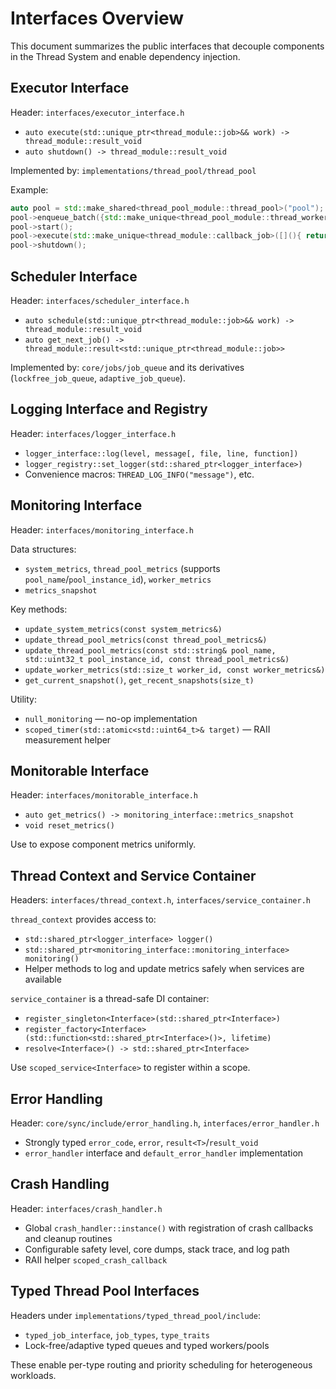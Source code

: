# Interfaces Overview

This document summarizes the public interfaces that decouple components in the Thread System and enable dependency injection.

## Executor Interface

Header: `interfaces/executor_interface.h`

- `auto execute(std::unique_ptr<thread_module::job>&& work) -> thread_module::result_void`
- `auto shutdown() -> thread_module::result_void`

Implemented by: `implementations/thread_pool/thread_pool`

Example:
```cpp
auto pool = std::make_shared<thread_pool_module::thread_pool>("pool");
pool->enqueue_batch({std::make_unique<thread_pool_module::thread_worker>(false)});
pool->start();
pool->execute(std::make_unique<thread_module::callback_job>([](){ return thread_module::result_void(); }));
pool->shutdown();
```

## Scheduler Interface

Header: `interfaces/scheduler_interface.h`

- `auto schedule(std::unique_ptr<thread_module::job>&& work) -> thread_module::result_void`
- `auto get_next_job() -> thread_module::result<std::unique_ptr<thread_module::job>>`

Implemented by: `core/jobs/job_queue` and its derivatives (`lockfree_job_queue`, `adaptive_job_queue`).

## Logging Interface and Registry

Header: `interfaces/logger_interface.h`

- `logger_interface::log(level, message[, file, line, function])`
- `logger_registry::set_logger(std::shared_ptr<logger_interface>)`
- Convenience macros: `THREAD_LOG_INFO("message")`, etc.

## Monitoring Interface

Header: `interfaces/monitoring_interface.h`

Data structures:
- `system_metrics`, `thread_pool_metrics` (supports `pool_name`/`pool_instance_id`), `worker_metrics`
- `metrics_snapshot`

Key methods:
- `update_system_metrics(const system_metrics&)`
- `update_thread_pool_metrics(const thread_pool_metrics&)`
- `update_thread_pool_metrics(const std::string& pool_name, std::uint32_t pool_instance_id, const thread_pool_metrics&)`
- `update_worker_metrics(std::size_t worker_id, const worker_metrics&)`
- `get_current_snapshot()`, `get_recent_snapshots(size_t)`

Utility:
- `null_monitoring` — no-op implementation
- `scoped_timer(std::atomic<std::uint64_t>& target)` — RAII measurement helper

## Monitorable Interface

Header: `interfaces/monitorable_interface.h`

- `auto get_metrics() -> monitoring_interface::metrics_snapshot`
- `void reset_metrics()`

Use to expose component metrics uniformly.

## Thread Context and Service Container

Headers: `interfaces/thread_context.h`, `interfaces/service_container.h`

`thread_context` provides access to:
- `std::shared_ptr<logger_interface> logger()`
- `std::shared_ptr<monitoring_interface::monitoring_interface> monitoring()`
- Helper methods to log and update metrics safely when services are available

`service_container` is a thread-safe DI container:
- `register_singleton<Interface>(std::shared_ptr<Interface>)`
- `register_factory<Interface>(std::function<std::shared_ptr<Interface>()>, lifetime)`
- `resolve<Interface>() -> std::shared_ptr<Interface>`

Use `scoped_service<Interface>` to register within a scope.

## Error Handling

Header: `core/sync/include/error_handling.h`, `interfaces/error_handler.h`

- Strongly typed `error_code`, `error`, `result<T>`/`result_void`
- `error_handler` interface and `default_error_handler` implementation

## Crash Handling

Header: `interfaces/crash_handler.h`

- Global `crash_handler::instance()` with registration of crash callbacks and cleanup routines
- Configurable safety level, core dumps, stack trace, and log path
- RAII helper `scoped_crash_callback`

## Typed Thread Pool Interfaces

Headers under `implementations/typed_thread_pool/include`:
- `typed_job_interface`, `job_types`, `type_traits`
- Lock-free/adaptive typed queues and typed workers/pools

These enable per-type routing and priority scheduling for heterogeneous workloads.

